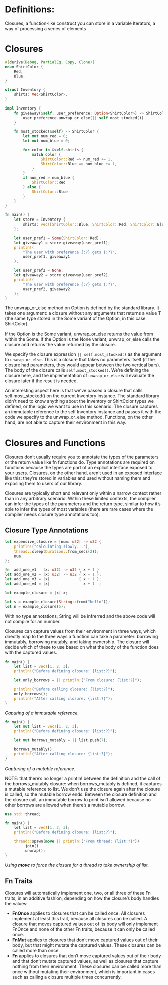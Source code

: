 
# Definitions:
Closures, a function-like construct you can store in a variable
Iterators, a way of processing a series of elements

# Closures
```rs
#[derive(Debug, PartialEq, Copy, Clone)]
enum ShirtColor {
    Red,
    Blue,
}

struct Inventory {
    shirts: Vec<ShirtColor>,
}

impl Inventory {
    fn giveaway(&self, user_preference: Option<ShirtColor>) -> ShirtColor {
        user_preference.unwrap_or_else(|| self.most_stocked())
    }

    fn most_stocked(&self) -> ShirtColor {
        let mut num_red = 0;
        let mut num_blue = 0;

        for color in &self.shirts {
            match color {
                ShirtColor::Red => num_red += 1,
                ShirtColor::Blue => num_blue += 1,
            }
        }
        if num_red > num_blue {
            ShirtColor::Red
        } else {
            ShirtColor::Blue
        }
    }
}

fn main() {
    let store = Inventory {
        shirts: vec![ShirtColor::Blue, ShirtColor::Red, ShirtColor::Blue],
    };

    let user_pref1 = Some(ShirtColor::Red);
    let giveaway1 = store.giveaway(user_pref1);
    println!(
        "The user with preference {:?} gets {:?}",
        user_pref1, giveaway1
    );

    let user_pref2 = None;
    let giveaway2 = store.giveaway(user_pref2);
    println!(
        "The user with preference {:?} gets {:?}",
        user_pref2, giveaway2
    );
}
```

The unwrap_or_else method on Option<T> is defined by the standard library. 
It takes one argument: a closure without any arguments that returns a value T (the same type stored in the Some variant of the Option<T>, in this case ShirtColor).

If the Option<T> is the Some variant, unwrap_or_else returns the value from within the Some. 
If the Option<T> is the None variant, unwrap_or_else calls the closure and returns the value returned by the closure.

We specify the closure expression `|| self.most_stocked()` as the argument to `unwrap_or_else`. 
This is a closure that takes no parameters itself (if the closure had parameters, they would appear between the two vertical bars). 
The body of the closure calls `self.most_stocked()`. 
We’re defining the closure here, and the implementation of `unwrap_or_else` will evaluate the closure later if the result is needed.

An interesting aspect here is that we’ve passed a closure that calls self.most_stocked() on the current Inventory instance. 
The standard library didn’t need to know anything about the Inventory or ShirtColor types we defined, or the logic we want to use in this scenario. 
The closure captures an immutable reference to the self Inventory instance and passes it with the code we specify to the unwrap_or_else method. 
Functions, on the other hand, are not able to capture their environment in this way.

# Closures and Functions
Closures don’t usually require you to annotate the types of the parameters or the return value like fn functions do.
Type annotations are required on functions because the types are part of an explicit interface exposed to your users.
Closures, on the other hand, aren’t used in an exposed interface like this: they’re stored in variables and used without naming them and exposing them to users of our library.

Closures are typically short and relevant only within a narrow context rather than in any arbitrary scenario. 
Within these limited contexts, the compiler can infer the types of the parameters and the return type, similar to how it’s able to infer the types of most variables (there are rare cases where the compiler needs closure type annotations too).

## Closure Type Annotations

```rs
let expensive_closure = |num: u32| -> u32 {
    println!("calculating slowly...");
    thread::sleep(Duration::from_secs(2));
    num
};
```

```rs
fn  add_one_v1   (x: u32) -> u32 { x + 1 }
let add_one_v2 = |x: u32| -> u32 { x + 1 };
let add_one_v3 = |x|             { x + 1 };
let add_one_v4 = |x|               x + 1  ;
```

```rs
let example_closure = |x| x;

let s = example_closure(String::from("hello"));
let n = example_closure(5);
```
With no type annotations, String will be infrerred and the above code will not compile for an number.

Closures can capture values from their environment in three ways, which directly map to the three ways a function can take a parameter: borrowing immutably, borrowing mutably, and taking ownership. 
The closure will decide which of these to use based on what the body of the function does with the captured values.

```rs
fn main() {
    let list = vec![1, 2, 3];
    println!("Before defining closure: {list:?}");

    let only_borrows = || println!("From closure: {list:?}");

    println!("Before calling closure: {list:?}");
    only_borrows();
    println!("After calling closure: {list:?}");
}
```
*Capuring of a immutable reference.*

```rs
fn main() {
    let mut list = vec![1, 2, 3];
    println!("Before defining closure: {list:?}");

    let mut borrows_mutably = || list.push(7);

    borrows_mutably();
    println!("After calling closure: {list:?}");
}
```
*Capturing of a mutable reference.*

NOTE: that there’s no longer a println! between the definition and the call of the borrows_mutably closure: when borrows_mutably is defined, it captures a mutable reference to list. 
We don’t use the closure again after the closure is called, so the mutable borrow ends. 
Between the closure definition and the closure call, an immutable borrow to print isn’t allowed because no other borrows are allowed when there’s a mutable borrow.

```rs
use std::thread;

fn main() {
    let list = vec![1, 2, 3];
    println!("Before defining closure: {list:?}");

    thread::spawn(move || println!("From thread: {list:?}"))
        .join()
        .unwrap();
}
```
*Using **move** to force the closure for a thread to take ownership of list.*

## Fn Traits
Closures will automatically implement one, two, or all three of these Fn traits, in an additive fashion, depending on how the closure’s body handles the values:
- **FnOnce** applies to closures that can be called once. All closures implement at least this trait, because all closures can be called. A closure that moves captured values out of its body will only implement FnOnce and none of the other Fn traits, because it can only be called once.
- **FnMut** applies to closures that don’t move captured values out of their body, but that might mutate the captured values. These closures can be called more than once.
- **Fn** applies to closures that don’t move captured values out of their body and that don’t mutate captured values, as well as closures that capture nothing from their environment. These closures can be called more than once without mutating their environment, which is important in cases such as calling a closure multiple times concurrently.